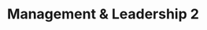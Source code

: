 ---
title: "Management & Leadership 2"
category: "management"
icon: "management"
order: 1
skills:
  - name: "Team Leadership"
    level: 85
    years: 6
  - name: "Mentoring"
    level: 90
    years: 8
  - name: "Recruitment"
    level: 80
    years: 5
  - name: "Strategic Planning"
    level: 85
    years: 5
---